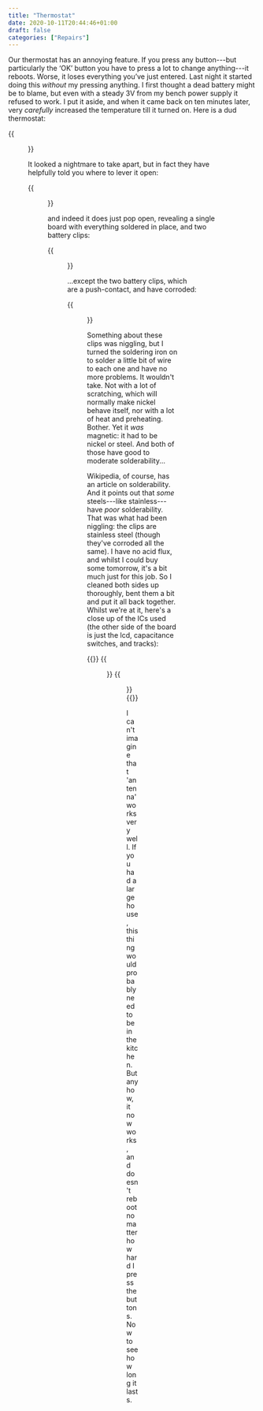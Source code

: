 ```yaml
---
title: "Thermostat"
date: 2020-10-11T20:44:46+01:00
draft: false
categories: ["Repairs"]
---
```



Our thermostat has an annoying feature.  If you press any button---but
particularly the ‘OK’ button you have to press a lot to change
anything---it reboots.  Worse, it loses everything you’ve just
entered.  Last night it started doing this _without_ my pressing
anything.  I first thought a dead battery might be to blame, but even
with a steady 3V from my bench power supply it refused to work.  I put
it aside, and when it came back on ten minutes later, very _carefully_
increased the temperature till it turned on.  Here is a dud
thermostat:

{{<figure src="/img/thermostat/thermostat.jpg">}}

It looked a nightmare to take apart, but in fact they have helpfully
told you where to lever it open:

{{<figure src="/img/thermostat/helpful.jpg">}}

and indeed it does just pop open, revealing a single board with
everything soldered in place, and two battery clips:

{{<figure src="/img/thermostat/board.jpg">}}

...except the two battery clips, which are a push-contact, and have
corroded:

{{<figure src="/img/thermostat/corrosion.jpg">}}

Something about these clips was niggling, but I turned the soldering
iron on to solder a little bit of wire to each one and have no more
problems.  It wouldn't take.  Not with a lot of scratching, which will
normally make nickel behave itself, nor with a lot of heat and
preheating.  Bother.  Yet it _was_ magnetic: it had to be nickel or
steel.  And both of those have good to moderate solderability...

Wikipedia, of course, has an article on solderability.  And it points
out that _some_ steels---like stainless---have _poor_ solderability.
That was what had been niggling: the clips are stainless steel (though
they've corroded all the same).  I have no acid flux, and whilst I
could buy some tomorrow, it's a bit much just for this job.  So I
cleaned both sides up thoroughly, bent them a bit and put it all back
together.  Whilst we're at it, here's a close up of the ICs used (the
other side of the board is just the lcd, capacitance switches, and
tracks):

{{<gallery caption-effect="fade">}}
	{{<figure src="/img/thermostat/atmel.jpg" caption="It's an Atmega!">}}
	{{<figure src="/img/thermostat/antenna.jpg" caption="'Antenna'">}}
{{</gallery>}}

I can't imagine that 'antenna' works very well.  If you had a large
house, this thing would probably need to be in the kitchen.  But
anyhow, it now works, and doesn't reboot no matter how hard I press
the buttons.  Now to see how long it lasts.
